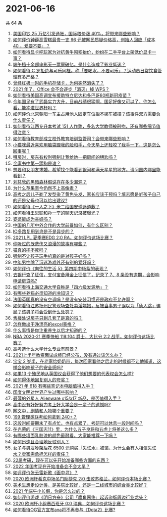 # 2021-06-16

共 64 条

<!-- BEGIN -->
<!-- 最后更新时间 Wed Jun 16 2021 01:24:20 GMT+0800 (China Standard Time) -->

1. [美国印钞 25 万亿引发通胀，国际粮价涨 40%，将带来哪些影响？](https://www.zhihu.com/question/464253751)
2. [如何评价钟薛高雪糕最贵一支 66 元被网民质疑价格高，创始人回应「成本 40
   ，爱要不要」？](https://www.zhihu.com/question/465157262)
3. [如何看待显卡吧玩家为对抗黄牛囤积抬价，纷纷在二手平台上架低价显卡一事？](https://www.zhihu.com/question/464735756)
4. [端午档十余部电影无一票房破亿，是什么造成了影业低迷？](https://www.zhihu.com/question/465092815)
5. [如何看待 C
   罗拒绝与可乐同框，称「要喝水，不要可乐」？运动员日常饮食管理有多严格？](https://www.zhihu.com/question/465112331)
6. [曾经红极一时的手机存储卡，为何突然消失了？](https://www.zhihu.com/question/379697777)
7. [2021 年了，Office 会不会逐步「消灭」掉 WPS？](https://www.zhihu.com/question/460028327)
8. [如何看待美国高调宣布援助特立尼达和多巴哥80瓶新冠疫苗？](https://www.zhihu.com/question/465072169)
9. [今年国足有了武磊实力大升，目前战绩很猛啊，国足好像又可以了，你怎么看，能冲进世界杯吗？](https://www.zhihu.com/question/464598980)
10. [如何评价北京朝阳一车主占用他人固定车位拒不挪车被撞？该事件双方需要负什么责任？](https://www.zhihu.com/question/465097829)
11. [如何看待江西专升本考试 151
    人作弊，多名大学教师被刑拘，还有哪些细节值得注意？](https://www.zhihu.com/question/465076235)
12. [如何看待教育部成立校外教育培训监管司？会带来哪些影响？](https://www.zhihu.com/question/465193204)
13. [小猫咪最近喜欢用脑袋蹭我的脸和手，今天早上还轻咬了我手一下，这是怎么回事呢？](https://www.zhihu.com/question/464003051)
14. [租房时，房东有权利强制让我给她一把房间的钥匙吗？](https://www.zhihu.com/question/462612155)
15. [金庸书中第一舔狗是谁？](https://www.zhihu.com/question/464912057)
16. [想要和女朋友求婚，希望找个能看到银河和满天星星的地方，请问国内哪里能看到？](https://www.zhihu.com/question/453392696)
17. [刘慈欣的黑暗森林假说存在多少漏洞？](https://www.zhihu.com/question/451440009)
18. [为什么苹果至今仍然不上高像素？](https://www.zhihu.com/question/464657256)
19. [高考之后儿子剃了发型染了黄色头发，家长应该干预吗？填志愿是听孩子自己的还是父母也可以给出建议?](https://www.zhihu.com/question/464569384)
20. [如何看待《一人之下》米二给国安球迷道歉？](https://www.zhihu.com/question/465110855)
21. [如何看待王思聪和孙一宁的聊天记录被曝光？](https://www.zhihu.com/question/465160470)
22. [婆婆能成为亲妈吗？](https://www.zhihu.com/question/317585068)
23. [中国的几所中外合作的大学前景如何，有什么区别？](https://www.zhihu.com/question/291415035)
24. [IO多路复用到底是不是异步的？](https://www.zhihu.com/question/59975081)
25. [2021 LPL 夏季赛EDG 2:0 RA，如何评价这场比赛？](https://www.zhihu.com/question/464995096)
26. [你听过的既悲伤又浪漫的故事有哪些？](https://www.zhihu.com/question/26437791)
27. [猫真的摔不死吗？](https://www.zhihu.com/question/19978294)
28. [强制不让孩子玩手机真的是对孩子好吗？](https://www.zhihu.com/question/325178193)
29. [中年男性除了沉迷游戏外还有别的爱好吗？](https://www.zhihu.com/question/459226864)
30. [如何评价《向往的生活 5》第四期中杨紫的表现？](https://www.zhihu.com/question/459467558)
31. [去银行查了征信，支付宝备用金上征信了，记录了 7、8
    条没有逾期，会影响申请房贷吗?](https://www.zhihu.com/question/401757959)
32. [如何看待上海交通大学自称是「四六级发源地」？](https://www.zhihu.com/question/464806294)
33. [有哪些养猫必须知道的冷知识？](https://www.zhihu.com/question/428891310)
34. [法国英国真的没有空调吗？是没有安装习惯还是政府不允许啊？](https://www.zhihu.com/question/48716799)
35. [如何看待江苏扬州民警现场查处卖淫嫖娼，反被当事男子误以为「仙人跳」骗局？该男子将会受到什么处罚？](https://www.zhihu.com/question/464879487)
36. [售楼处说房子只剩几套了是真的吗？](https://www.zhihu.com/question/460961867)
37. [怎样做出干净漂亮的excel表格？](https://www.zhihu.com/question/21287244)
38. [什么事情是你注重养生以后才知道的？](https://www.zhihu.com/question/451372641)
39. [NBA 2020-21 赛季快船 118:104 爵士，大比分 2:2
    战平，如何评价这场比赛？](https://www.zhihu.com/question/465077497)
40. [高考选什么大学什么专业有前景？](https://www.zhihu.com/question/440235164)
41. [2021上半年教资面试成绩已经公布，没有通过该怎么办？](https://www.zhihu.com/question/465072042)
42. [宝宝 2
    岁半，在老家给奶奶带，每次回家看他之后走的时候都不让他知道，这样会影响孩子的安全感吗?](https://www.zhihu.com/question/464606733)
43. [如果13 个殖民地从英国议会获得了他们想要的代表权会怎么样?](https://www.zhihu.com/question/463566948)
44. [如何得体地回复别人的夸奖？](https://www.zhihu.com/question/23758741)
45. [2021 年 618 有哪些笔记本电脑值得入手？](https://www.zhihu.com/question/457255317)
46. [印度文明对世界产生过哪些影响？](https://www.zhihu.com/question/462960421)
47. [最薄的外星人 Alienware x15/x17
    新品，是否值得入手？](https://www.zhihu.com/question/462727712)
48. [高中没有好好努力考上好大学会是一辈子的遗憾吗?](https://www.zhihu.com/question/463210788)
49. [网文中，剧情和人物哪个重要？](https://www.zhihu.com/question/464564870)
50. [199 管理类联考如何拿到 240+？](https://www.zhihu.com/question/61541247)
51. [这段时间要期末了有点忙，也有点累了，考研可以休息一段时间吗？](https://www.zhihu.com/question/464096874)
52. [在光荣的《三国志11》里，为什么五子良将和五虎上将差这么多？](https://www.zhihu.com/question/329658518)
53. [有哪些墙面乳胶漆的颜色最耐看，大家能推荐一下吗？](https://www.zhihu.com/question/266901539)
54. [如何迅速且合理地反驳别人？](https://www.zhihu.com/question/21995841)
55. [女子与男友吵架后花 6500
    元购买「失忆水」被骗，为什么会有人相信失忆水？卖家需承担怎样的责任？](https://www.zhihu.com/question/465082372)
56. [22届考研，现在可以先开始准备哪些方面的东西？](https://www.zhihu.com/question/364876645)
57. [2022 年国考现在开始准备会不会太早？](https://www.zhihu.com/question/444676802)
58. [如评评价张云雷新歌《画中寻》？](https://www.zhihu.com/question/465107627)
59. [2020 欧洲杯希克中场吊门助捷克 2:0
    击败苏格兰，如何评价本场比赛？](https://www.zhihu.com/question/464977163)
60. [美术生想走设计类，是美院比较好，还是一二线城市的综合类比较好？](https://www.zhihu.com/question/462891421)
61. [2021 年端午小长假，你是怎么过的？](https://www.zhihu.com/question/464547029)
62. [如何评价游戏《明日方舟》公司「鹰角网络」起诉盗版周边行业龙头？](https://www.zhihu.com/question/427884535)
63. [2020 欧洲杯小组赛西班牙 0:0 瑞典，如何评价这场比赛？](https://www.zhihu.com/question/465057552)
64. [如何看待OG官方宣布ana将不再参与《Dota2》比赛?](https://www.zhihu.com/question/465058089)

<!-- END -->
